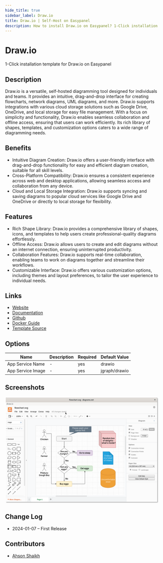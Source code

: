 ```yaml
---
hide_title: true
sidebar_label: Draw.io
title: Draw.io | Self-Host on Easypanel
description: How to install Draw.io on Easypanel? 1-Click installation template for Draw.io on Easypanel
---
```


<!-- generated -->

# Draw.io

1-Click installation template for Draw.io on Easypanel

## Description

Draw.io is a versatile, self-hosted diagramming tool designed for individuals and teams. It provides an intuitive, drag-and-drop interface for creating flowcharts, network diagrams, UML diagrams, and more. Draw.io supports integrations with various cloud storage solutions such as Google Drive, OneDrive, and local storage for easy file management. With a focus on simplicity and functionality, Draw.io enables seamless collaboration and offline access, ensuring that users can work efficiently. Its rich library of shapes, templates, and customization options caters to a wide range of diagramming needs.

## Benefits

- Intuitive Diagram Creation: Draw.io offers a user-friendly interface with drag-and-drop functionality for easy and efficient diagram creation, suitable for all skill levels.
- Cross-Platform Compatibility: Draw.io ensures a consistent experience across web and desktop applications, allowing seamless access and collaboration from any device.
- Cloud and Local Storage Integration: Draw.io supports syncing and saving diagrams to popular cloud services like Google Drive and OneDrive or directly to local storage for flexibility.

## Features

- Rich Shape Library: Draw.io provides a comprehensive library of shapes, icons, and templates to help users create professional-quality diagrams effortlessly.
- Offline Access: Draw.io allows users to create and edit diagrams without an internet connection, ensuring uninterrupted productivity.
- Collaboration Features: Draw.io supports real-time collaboration, enabling teams to work on diagrams together and streamline their workflows.
- Customizable Interface: Draw.io offers various customization options, including themes and layout preferences, to tailor the user experience to individual needs.

## Links

- [Website](https://drawio-app.com/)
- [Documentation](https://github.com/jgraph/drawio/wiki)
- [Github](https://github.com/jgraph/drawio)
- [Docker Guide](https://www.drawio.com/blog/diagrams-docker-app)
- [Template Source](https://github.com/easypanel-io/templates/tree/main/templates/drawio)

## Options

Name | Description | Required | Default Value
-|-|-|-
App Service Name | - | yes | drawio
App Service Image | - | yes | jgraph/drawio

## Screenshots

![Draw.io Screenshot](./assets/screenshot.png)

## Change Log

- 2024-01-07 – First Release

## Contributors

- [Ahson Shaikh](https://github.com/Ahson-Shaikh)
